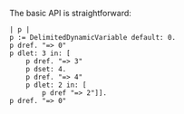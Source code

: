 The basic API is straightforward:

    | p |
    p := DelimitedDynamicVariable default: 0.
    p dref. "=> 0"
    p dlet: 3 in: [
        p dref. "=> 3"
        p dset: 4.
        p dref. "=> 4"
        p dlet: 2 in: [
            p dref "=> 2"]].
    p dref. "=> 0"